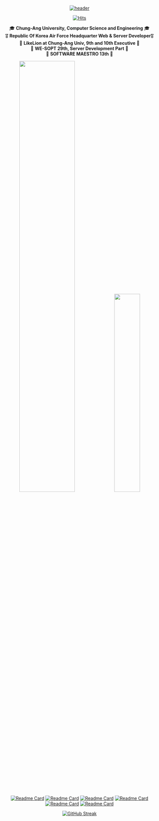 <div align="center">
  
 <br/>
  
[![header](https://capsule-render.vercel.app/api?type=transparent&fontColor=12c4e1&height=180&section=header&text=ʜᴇʟʟᴏ,%20ᴛʜɪꜱ%20ɪꜱ%20ʏᴏᴜɴɢᴋᴡᴏɴ%20ᴋɪᴍ%20!&fontAlignY=34&fontSize=48&desc=𝑪𝒍𝒊𝒄𝒌%20𝑻𝒐%20𝑲𝒏𝒐𝒘%20𝑴𝒐𝒓𝒆%20𝑨𝒃𝒐𝒖𝒕%20𝑴𝒆!&descAlignY=60&animation=twinkling)](http:youngkwon.site/youngkwon)

[![Hits](https://hits.seeyoufarm.com/api/count/incr/badge.svg?url=https%3A%2F%2Fgithub.com%2Fyoungkwon02&count_bg=%23E9388E&title_bg=%23181818&icon=maserati.svg&icon_color=%2300DBFF&title=Visitor&edge_flat=false)](http://youngkwon.site)
  
  <span>🎓&nbsp;**Chung-Ang University, Computer Science and Engineering** 🎓</span><br>
  <span>🎖&nbsp;**Republic Of Korea Air Force Headquarter Web & Server Developer**🎖</span><br>
  <span>🦁&nbsp;**LikeLion at Chung-Ang Univ, 9th and 10th Executive** 🦁</span><br>
  <span>🔮&nbsp;**WE-SOPT 29th, Server Development Part** 🔮</span><br>
  <span>🦋&nbsp;**SOFTWARE MAESTRO 13th** 🦋</span><br>

<div align="center">
<!--  GitHub Stat  -->
<img src="https://github-readme-stats.vercel.app/api?username=youngkwon02&border=true&border_color=FC007A&border_radius=9&cache_seconds=1800&theme=radical&show_icons=true&hide=stars&count_private=true&custom_title=ʏᴏᴜɴɢᴋᴡᴏɴ'ꜱ%20ɢɪᴛʜᴜʙ%20ꜱᴛᴀᴛ" width=59%>

<!--  Most Used Lang  -->
<img src="https://github-readme-stats.vercel.app/api/top-langs/?username=youngkwon02&layout=compact&theme=radical&border_color=FC007A&border_radius=9&custom_title=ᴍᴏꜱᴛ%20ᴜꜱᴇᴅ%20ʟᴀɴɢᴜᴀɢᴇꜱ&count_private=true&hide=C,HTML,CSS,Assembly,Makefile,Batchfile,Perl,TeX,python,shell,php,c%2B%2B&langs_count=1" width=40%>

</div>
  
[![Readme Card](https://github-readme-stats.vercel.app/api/pin/?username=TeamSparker&repo=Spark-Server&theme=blue-green&cache_seconds=1800&border_color=00DBFF&border_radius=9&show_owner=true)](https://github.com/TeamSparker/Spark-Server)
[![Readme Card](https://github-readme-stats.vercel.app/api/pin/?username=youngkwon02&repo=JunctionX-MAEMO&theme=blue-green&cache_seconds=1800&border_color=00DBFF&border_radius=9)](https://github.com/youngkwon02/JunctionX-MAEMO)
[![Readme Card](https://github-readme-stats.vercel.app/api/pin/?username=youngkwon02&repo=The-Signature&theme=blue-green&cache_seconds=1800&border_color=00DBFF&border_radius=9)](https://github.com/youngkwon02/The-Signature)
[![Readme Card](https://github-readme-stats.vercel.app/api/pin/?username=ME-EW&repo=MEEW-Server&theme=blue-green&cache_seconds=1800&border_color=00DBFF&border_radius=9)](https://github.com/ME-EW/MEEW-Server)
[![Readme Card](https://github-readme-stats.vercel.app/api/pin/?username=youngkwon02&repo=CampusRun-Node-Server&theme=blue-green&cache_seconds=1800&border_color=00DBFF&border_radius=9)](https://github.com/youngkwon02/CampusRun-Node-Server)
[![Readme Card](https://github-readme-stats.vercel.app/api/pin/?username=youngkwon02&repo=CampusRun-Django-Server&theme=blue-green&cache_seconds=1800&border_color=00DBFF&border_radius=9)](https://github.com/youngkwon02/CampusRun-Django-Server)

<div align="center">
  
  [![GitHub Streak](http://github-readme-streak-stats.herokuapp.com?user=youngkwon02&theme=dark&date_format=M%20j%5B%2C%20Y%5D&fire=0DD6DD&ring=DD1BB6&sideNums=DD2727&currStreakNum=54DDDB)](http:youngkwon.site/youngkwon)
  
</div>
  
  
</div>

